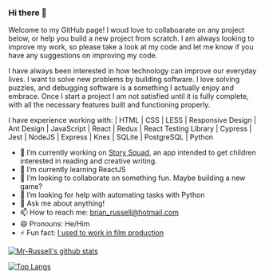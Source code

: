 ### Hi there 👋

Welcome to my GitHub page! I woud love to collaboarate on any project below, or help you build a new project from scratch. I am always looking to improve my work, so please take a look at my code and let me know if you have any suggestions on improving my code. 

I have always been interested in how technology can improve our everyday lives. I want to solve new problems by building software. I love solving puzzles, and debugging software is a something I actually enjoy and embrace. Once I start a project I am not satisfied until it is fully complete, with all the necessary features built and functioning properly.

I have experience working with:
| HTML | CSS | LESS | Responsive Design | Ant Design | JavaScript | React | Redux | React Testing Library | Cypress | Jest | NodeJS | Express | Knex | SQLite | PostgreSQL | Python

- 🔭 I’m currently working on [Story Squad](https://github.com/Lambda-School-Labs/Labs26-StorySquad-FE-TeamA), an app intended to get children interested in reading and creative writing.
- 🌱 I’m currently learning ReactJS
- 👯 I’m looking to collaborate on something fun. Maybe building a new game?
- 🤔 I’m looking for help with automating tasks with Python
- 💬 Ask me about anything!
- 📫 How to reach me: brian_russell@hotmail.com
- 😄 Pronouns: He/Him
- ⚡ Fun fact: [I used to work in film production](https://www.imdb.com/name/nm6291328/?ref_=nv_sr_srsg_0)



[![Mr-Russell's github stats](https://github-readme-stats.vercel.app/api?username=Mr-Russell)](https://github.com/Mr-russell/github-readme-stats)

[![Top Langs](https://github-readme-stats.vercel.app/api/top-langs/?username=Mr-Russell)](https://github.com/Mr-Russell/github-readme-stats)
